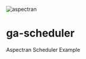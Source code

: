 ![aspectran](https://aspectran.com/images/header_aspectran.png)

# ga-scheduler
Aspectran Scheduler Example
